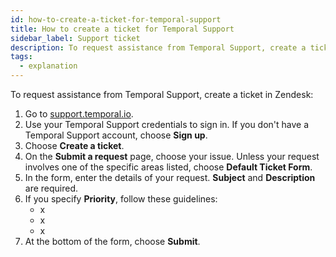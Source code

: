 ```yaml
---
id: how-to-create-a-ticket-for-temporal-support
title: How to create a ticket for Temporal Support
sidebar_label: Support ticket
description: To request assistance from Temporal Support, create a ticket in Zendesk.
tags:
  - explanation
---
```


To request assistance from Temporal Support, create a ticket in Zendesk:

1. Go to [support.temporal.io](https://support.temporal.io/).
1. Use your Temporal Support credentials to sign in. If you don't have a Temporal Support account, choose **Sign up**.
1. Choose **Create a ticket**.
1. On the **Submit a request** page, choose your issue. Unless your request involves one of the specific areas listed, choose **Default Ticket Form**.
1. In the form, enter the details of your request. **Subject** and **Description** are required.
1. If you specify **Priority**, follow these guidelines:
   - x
   - x
   - x
1. At the bottom of the form, choose **Submit**.

